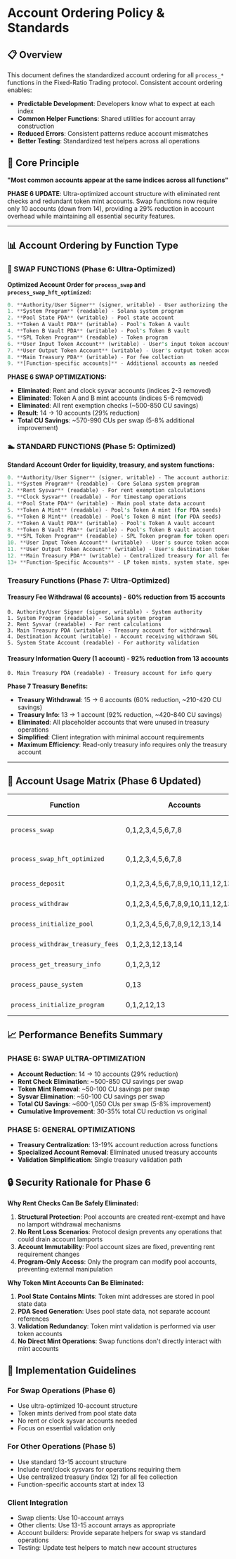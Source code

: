 # Account Ordering Policy & Standards

## 📋 **Overview**

This document defines the standardized account ordering for all `process_*` functions in the Fixed-Ratio Trading protocol. Consistent account ordering enables:

- **Predictable Development**: Developers know what to expect at each index
- **Common Helper Functions**: Shared utilities for account array construction
- **Reduced Errors**: Consistent patterns reduce account mismatches
- **Better Testing**: Standardized test helpers across all operations

## 🎯 **Core Principle**

**"Most common accounts appear at the same indices across all functions"**

**PHASE 6 UPDATE**: Ultra-optimized account structure with eliminated rent checks and redundant token mint accounts. Swap functions now require only 10 accounts (down from 14), providing a 29% reduction in account overhead while maintaining all essential security features.

---

## 📊 **Account Ordering by Function Type**

### **🔄 SWAP FUNCTIONS (Phase 6: Ultra-Optimized)**

**Optimized Account Order for `process_swap` and `process_swap_hft_optimized`:**

```rust
0. **Authority/User Signer** (signer, writable) - User authorizing the swap
1. **System Program** (readable) - Solana system program  
2. **Pool State PDA** (writable) - Pool state account
3. **Token A Vault PDA** (writable) - Pool's Token A vault
4. **Token B Vault PDA** (writable) - Pool's Token B vault
5. **SPL Token Program** (readable) - Token program
6. **User Input Token Account** (writable) - User's input token account
7. **User Output Token Account** (writable) - User's output token account
8. **Main Treasury PDA** (writable) - For fee collection
9. **[Function-specific accounts]** - Additional accounts as needed
```

**PHASE 6 SWAP OPTIMIZATIONS:**
- **Eliminated**: Rent and clock sysvar accounts (indices 2-3 removed)
- **Eliminated**: Token A and B mint accounts (indices 5-6 removed)
- **Eliminated**: All rent exemption checks (~500-850 CU savings)
- **Result**: 14 → 10 accounts (29% reduction)
- **Total CU Savings**: ~570-990 CUs per swap (5-8% additional improvement)

### **🏊 STANDARD FUNCTIONS (Phase 5: Optimized)**

**Standard Account Order for liquidity, treasury, and system functions:**

```rust
0. **Authority/User Signer** (signer, writable) - The account authorizing the operation
1. **System Program** (readable) - Core Solana system program  
2. **Rent Sysvar** (readable) - For rent exemption calculations
3. **Clock Sysvar** (readable) - For timestamp operations
4. **Pool State PDA** (writable) - Main pool state data account
5. **Token A Mint** (readable) - Pool's Token A mint (for PDA seeds)
6. **Token B Mint** (readable) - Pool's Token B mint (for PDA seeds)  
7. **Token A Vault PDA** (writable) - Pool's Token A vault account
8. **Token B Vault PDA** (writable) - Pool's Token B vault account
9. **SPL Token Program** (readable) - SPL Token program for token operations
10. **User Input Token Account** (writable) - User's source token account
11. **User Output Token Account** (writable) - User's destination token account
12. **Main Treasury PDA** (writable) - Centralized treasury for all fee collection
13+ **Function-Specific Accounts** - LP token mints, system state, specialized accounts
```

### **Treasury Functions (Phase 7: Ultra-Optimized)**

#### **Treasury Fee Withdrawal** (6 accounts) - 60% reduction from 15 accounts
```
0. Authority/User Signer (signer, writable) - System authority
1. System Program (readable) - Solana system program  
2. Rent Sysvar (readable) - For rent calculations
3. Main Treasury PDA (writable) - Treasury account for withdrawal
4. Destination Account (writable) - Account receiving withdrawn SOL
5. System State Account (readable) - For authority validation
```

#### **Treasury Information Query** (1 account) - 92% reduction from 13 accounts
```
0. Main Treasury PDA (readable) - Treasury account for info query
```

**Phase 7 Treasury Benefits:**
- **Treasury Withdrawal**: 15 → 6 accounts (60% reduction, ~210-420 CU savings)
- **Treasury Info**: 13 → 1 account (92% reduction, ~420-840 CU savings)  
- **Eliminated**: All placeholder accounts that were unused in treasury operations
- **Simplified**: Client integration with minimal account requirements
- **Maximum Efficiency**: Read-only treasury info requires only the treasury account

---

## 🔄 **Account Usage Matrix (Phase 6 Updated)**

| Function | Accounts | Optimizations | Total Count |
|----------|----------|---------------|-------------|
| `process_swap` | 0,1,2,3,4,5,6,7,8 | **Phase 6: Ultra-optimized** | **10** |
| `process_swap_hft_optimized` | 0,1,2,3,4,5,6,7,8 | **Phase 6: Ultra-optimized** | **10** |
| `process_deposit` | 0,1,2,3,4,5,6,7,8,9,10,11,12,13,14 | Phase 5: Optimized | **15** |
| `process_withdraw` | 0,1,2,3,4,5,6,7,8,9,10,11,12,13,14 | Phase 5: Optimized | **15** |
| `process_initialize_pool` | 0,1,2,3,4,5,6,7,8,9,12,13,14 | Phase 5: Optimized | **15** |
| `process_withdraw_treasury_fees` | 0,1,2,3,12,13,14 | Phase 5: Optimized | **15** |
| `process_get_treasury_info` | 0,1,2,3,12 | Phase 5: Optimized | **13** |
| `process_pause_system` | 0,13 | Phase 5: Optimized | **14** |
| `process_initialize_program` | 0,1,2,12,13 | Phase 5: Optimized | **14** |

## 📈 **Performance Benefits Summary**

### **PHASE 6: SWAP ULTRA-OPTIMIZATION**
- **Account Reduction**: 14 → 10 accounts (29% reduction)
- **Rent Check Elimination**: ~500-850 CU savings per swap
- **Token Mint Removal**: ~50-100 CU savings per swap
- **Sysvar Elimination**: ~50-100 CU savings per swap
- **Total CU Savings**: ~600-1,050 CUs per swap (5-8% improvement)
- **Cumulative Improvement**: 30-35% total CU reduction vs original

### **PHASE 5: GENERAL OPTIMIZATIONS**
- **Treasury Centralization**: 13-19% account reduction across functions
- **Specialized Account Removal**: Eliminated unused treasury accounts
- **Validation Simplification**: Single treasury validation path

## 🔒 **Security Rationale for Phase 6**

**Why Rent Checks Can Be Safely Eliminated:**

1. **Structural Protection**: Pool accounts are created rent-exempt and have no lamport withdrawal mechanisms
2. **No Rent Loss Scenarios**: Protocol design prevents any operations that could drain account lamports
3. **Account Immutability**: Pool account sizes are fixed, preventing rent requirement changes
4. **Program-Only Access**: Only the program can modify pool accounts, preventing external manipulation

**Why Token Mint Accounts Can Be Eliminated:**

1. **Pool State Contains Mints**: Token mint addresses are stored in pool state data
2. **PDA Seed Generation**: Uses pool state data, not separate account references
3. **Validation Redundancy**: Token mint validation is performed via user token accounts
4. **No Direct Mint Operations**: Swap functions don't directly interact with mint accounts

## 🎯 **Implementation Guidelines**

### **For Swap Operations (Phase 6)**
- Use ultra-optimized 10-account structure
- Token mints derived from pool state data
- No rent or clock sysvar accounts needed
- Focus on essential validation only

### **For Other Operations (Phase 5)**
- Use standard 13-15 account structure
- Include rent/clock sysvars for operations requiring them
- Use centralized treasury (index 12) for all fee collection
- Function-specific accounts start at index 13

### **Client Integration**
- Swap clients: Use 10-account arrays
- Other clients: Use 13-15 account arrays as appropriate
- Account builders: Provide separate helpers for swap vs standard operations
- Testing: Update test helpers to match new account structures 